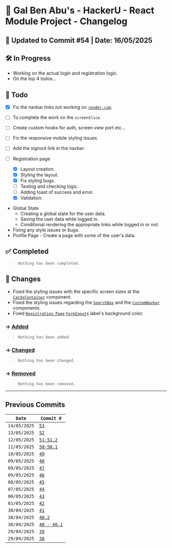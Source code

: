 # 📘 Gal Ben Abu's - HackerU - React Module Project - Changelog

## 📅 Updated to Commit #54 | Date: 16/05/2025

## 🛠️ In Progress

- Working on the actual login and registration logic.
- On the top 4 todos...

## 🎯 Todo

- [x] Fix the navbar links not working on [`render.com`](https://dashboard.render.com/).
- [ ] To complete the work on the `screenSlice`.
- [ ] Create custom hooks for auth, screen view port etc...
- [ ] Fix the responsive mobile styling issues.

- [ ] Add the signout link in the navbar.
- [ ] Registration page
  - [x] Layout creation.
  - [x] Styling the layout.
  - [x] Fix styling bugs.
  - [ ] Testing and checking logic.
  - [ ] Adding toast of success and error.
  - [x] Validation.
- Global State
  - Creating a global state for the user data.
  - Saving the user data while logged in.
  - Conditional rendering the appropriate links while logged in or not.
- Fixing any style issues or bugs.
- Profile Page - Create a page with some of the user's data.

## ✅ Completed

> `Nothing has been completed.`

## 🔄 Changes

- Fixed the styling issues with the specific screen sizes at the [`CardsContainer`](./src/components/card/CardsContainer.tsx) component.
- Fixed the styling issues regarding the [`SearchBox`](./src/components/other/SearchBox.tsx) and the [`CustomNavbar`](./src/components/layout/CustomNavbar.tsx) components.
- Fixed [`Registration Page`](./src/pages/Registration.page.tsx) [`FormInput`](./src/components/form/FormInput.tsx)s label's background color.

### → <u>Added</u>

> `Nothing has been added.`

### → <u>Changed</u>

> `Nothing has been changed.`

### → <u>Removed</u>

> `Nothing has been removed.`

---

## Previous Commits

| `Date`       | `Commit #`                                                   |
| ------------ | ------------------------------------------------------------ |
| `14/05/2025` | [`53`](./commits_changes/commit_53.md)                       |
| `13/05/2025` | [`52`](./commits_changes/commit_52.md)                       |
| `12/05/2025` | [`51-51.2`](./commits_changes/commit_51-51.2.md)             |
| `11/05/2025` | [`50-50.1`](./commits_changes/commit_50-50.1.md)             |
| `10/05/2025` | [`49`](./commits_changes/commit_49.md)                       |
| `09/05/2025` | [`48`](./commits_changes/commit_48.md)                       |
| `09/05/2025` | [`47`](./commits_changes/commit_47.md)                       |
| `09/05/2025` | [`46`](./commits_changes/commit_46.md)                       |
| `08/05/2025` | [`45`](./commits_changes/commit_45.md)                       |
| `07/05/2025` | [`44`](./commits_changes/commit_44.md)                       |
| `06/05/2025` | [`43`](./commits_changes/commit_43.md)                       |
| `01/05/2025` | [`42`](./commits_changes/commit_42.md)                       |
| `30/04/2025` | [`41`](./commits_changes/commit_41.md)                       |
| `30/04/2025` | [`40.2`](./commits_changes/commit_40/commit_40.2.md)         |
| `30/04/2025` | [`40 - 40.1`](./commits_changes/commit_40/commit_40-40.1.md) |
| `29/04/2025` | [`39`](./commits_changes/commit_39.md)                       |
| `29/04/2025` | [`38`](./commits_changes/commit_38.md)                       |
